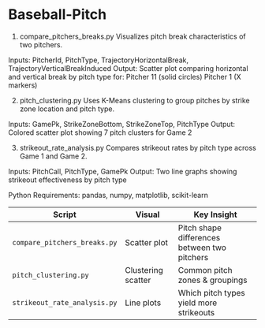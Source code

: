 # Baseball-Pitch

1. compare_pitchers_breaks.py
Visualizes pitch break characteristics of two pitchers.

Inputs: PitcherId, PitchType, TrajectoryHorizontalBreak, TrajectoryVerticalBreakInduced
Output: Scatter plot comparing horizontal and vertical break by pitch type for:
Pitcher 11 (solid circles)
Pitcher 1 (X markers)

2. pitch_clustering.py
Uses K-Means clustering to group pitches by strike zone location and pitch type.

Inputs: GamePk, StrikeZoneBottom, StrikeZoneTop, PitchType
Output: Colored scatter plot showing 7 pitch clusters for Game 2

3. strikeout_rate_analysis.py
Compares strikeout rates by pitch type across Game 1 and Game 2.

Inputs: PitchCall, PitchType, GamePk
Output: Two line graphs showing strikeout effectiveness by pitch type


Python Requirements:
pandas,
numpy,
matplotlib,
scikit-learn

| Script                       | Visual             | Key Insight                                  |
| ---------------------------- | ------------------ | -------------------------------------------- |
| `compare_pitchers_breaks.py` | Scatter plot       | Pitch shape differences between two pitchers |
| `pitch_clustering.py`        | Clustering scatter | Common pitch zones & groupings               |
| `strikeout_rate_analysis.py` | Line plots         | Which pitch types yield more strikeouts      |
